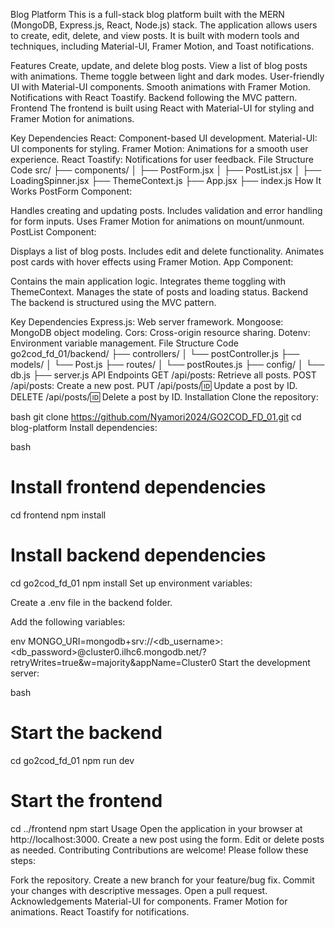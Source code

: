 Blog Platform
This is a full-stack blog platform built with the MERN (MongoDB, Express.js, React, Node.js) stack. The application allows users to create, edit, delete, and view posts. It is built with modern tools and techniques, including Material-UI, Framer Motion, and Toast notifications.

Features
Create, update, and delete blog posts.
View a list of blog posts with animations.
Theme toggle between light and dark modes.
User-friendly UI with Material-UI components.
Smooth animations with Framer Motion.
Notifications with React Toastify.
Backend following the MVC pattern.
Frontend
The frontend is built using React with Material-UI for styling and Framer Motion for animations.

Key Dependencies
React: Component-based UI development.
Material-UI: UI components for styling.
Framer Motion: Animations for a smooth user experience.
React Toastify: Notifications for user feedback.
File Structure
Code
src/
├── components/
│   ├── PostForm.jsx
│   ├── PostList.jsx
│   ├── LoadingSpinner.jsx
├── ThemeContext.js
├── App.jsx
├── index.js
How It Works
PostForm Component:

Handles creating and updating posts.
Includes validation and error handling for form inputs.
Uses Framer Motion for animations on mount/unmount.
PostList Component:

Displays a list of blog posts.
Includes edit and delete functionality.
Animates post cards with hover effects using Framer Motion.
App Component:

Contains the main application logic.
Integrates theme toggling with ThemeContext.
Manages the state of posts and loading status.
Backend
The backend is structured using the MVC pattern.

Key Dependencies
Express.js: Web server framework.
Mongoose: MongoDB object modeling.
Cors: Cross-origin resource sharing.
Dotenv: Environment variable management.
File Structure
Code
go2cod_fd_01/backend/
├── controllers/
│   └── postController.js
├── models/
│   └── Post.js
├── routes/
│   └── postRoutes.js
├── config/
│   └── db.js
├── server.js
API Endpoints
GET /api/posts: Retrieve all posts.
POST /api/posts: Create a new post.
PUT /api/posts/:id: Update a post by ID.
DELETE /api/posts/:id: Delete a post by ID.
Installation
Clone the repository:

bash
git clone https://github.com/Nyamori2024/GO2COD_FD_01.git
cd blog-platform
Install dependencies:

bash
# Install frontend dependencies
cd frontend
npm install

# Install backend dependencies
cd go2cod_fd_01
npm install
Set up environment variables:

Create a .env file in the backend folder.

Add the following variables:

env
MONGO_URI=mongodb+srv://<db_username>:<db_password>@cluster0.ilhc6.mongodb.net/?retryWrites=true&w=majority&appName=Cluster0
Start the development server:

bash
# Start the backend
cd go2cod_fd_01
npm run dev

# Start the frontend
cd ../frontend
npm start
Usage
Open the application in your browser at http://localhost:3000.
Create a new post using the form.
Edit or delete posts as needed.
Contributing
Contributions are welcome! Please follow these steps:

Fork the repository.
Create a new branch for your feature/bug fix.
Commit your changes with descriptive messages.
Open a pull request.
Acknowledgements
Material-UI for components.
Framer Motion for animations.
React Toastify for notifications.
